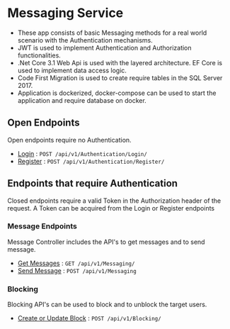 # Messaging Service

- These app consists of basic Messaging methods for a real world scenario with the Authentication mechanisms.   
- JWT is used to implement Authentication and Authorization functionalities.
- .Net Core 3.1 Web Api is used with the layered architecture. EF Core is used to implement data access logic. 
- Code First Migration is used to create require tables in the SQL Server 2017. 
- Application is dockerized, docker-compose can be used to start the application and require database on docker.

## Open Endpoints

Open endpoints require no Authentication.

* [Login](login.md) : `POST /api/v1/Authentication/Login/`
* [Register](register.md) : `POST /api/v1/Authentication/Register/`

## Endpoints that require Authentication

Closed endpoints require a valid Token in the Authorization header of the
request. A Token can be acquired from the Login or Register endpoints

### Message Endpoints

Message Controller includes the API's to get messages and to send message. 

* [Get Messages](messaging/get.md) : `GET /api/v1/Messaging/`
* [Send Message](user/post.md) : `POST /api/v1/Messaging`

### Blocking

Blocking API's can be used to block and to unblock the target users. 

* [Create or Update Block](blocking/post.md) : `POST /api/v1/Blocking/`